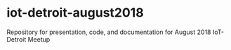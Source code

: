 # iot-detroit-august2018
 Repository for presentation, code, and documentation for August 2018 IoT-Detroit Meetup

